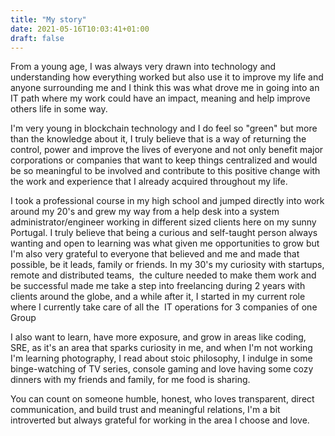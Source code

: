 ```yaml
---
title: "My story"
date: 2021-05-16T10:03:41+01:00
draft: false
---
```


From a young age, I was always very drawn into technology and understanding how everything worked but also use it to improve my life and anyone surrounding me and I think this was what drove me in going into an IT path where my work could have an impact, meaning and help improve others life in some way.

I'm very young in blockchain technology and I do feel so "green" but more than the knowledge about it, I truly believe that is a way of returning the control, power and improve the lives of everyone and not only benefit major corporations or companies that want to keep things centralized and would be so meaningful to be involved and contribute to this positive change with the work and experience that I already acquired throughout my life.

I took a professional course in my high school and jumped directly into work around my 20's and grew my way from a help desk into a system administrator/engineer working in different sized clients here on my sunny Portugal.
I truly believe that being a curious and self-taught person always wanting and open to learning was what given me opportunities to grow but I'm also very grateful to everyone that believed and me and made that possible, be it leads, family or friends.
In my 30's my curiosity with startups, remote and distributed teams,  the culture needed to make them work and be successful made me take a step into freelancing during 2 years with clients around the globe, and a while after it, I started in my current role where I currently take care of all the  IT operations for 3 companies of one Group

I also want to learn, have more exposure, and grow in areas like coding, SRE, as it's an area that sparks curiosity in me, and when I'm not working  I'm learning photography, I read about stoic philosophy, I indulge in some binge-watching of TV series, console gaming and love having some cozy dinners with my friends and family, for me food is sharing.

You can count on someone humble, honest, who loves transparent, direct communication, and build trust and meaningful relations, I'm a bit introverted but always grateful for working in the area I choose and love.
